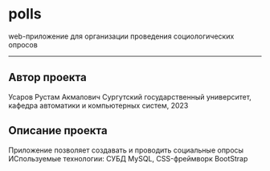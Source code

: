 # polls
web-приложение для организации проведения социологических опросов
***
## Автор проекта
Усаров Рустам Акмалович
Сургутский государственный университет, кафедра автоматики и компьютерных систем, 2023
## Описание проекта
Приложение позволяет создавать и проводить социальные опросы
ИСпользуемые технологии: СУБД MySQL, CSS-фреймворк BootStrap
